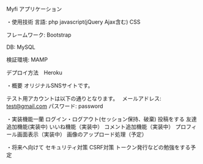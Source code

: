 Myfi アプリケーション


・使用技術
言語: php javascript(jQuery Ajax含む) CSS 

フレームワーク: Bootstrap

DB: MySQL

検証環境: MAMP

デプロイ方法　Heroku

・概要
オリジナルSNSサイトです。

テスト用アカウントは以下の通りとなります。　
メールアドレス: test@gmail.com
パスワード: password

・実装機能一蘭
ログイン・ログアウト(セッション保持、破棄)
投稿をする
友達追加機能(実装中)
いいね機能（実装中）
コメント追加機能（実装中）
プロフィール画面表示（実装中）
画像のアップロード処理（予定）

・将来へ向けて
セキュリティ対策
CSRF対策
トークン発行などの勉強をする予定
